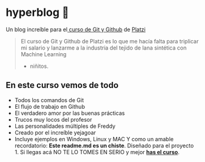 # hyperblog 💚
Un blog increíble para el[ curso de Git y Github](https://platzi.com/cursos/git-github/ " curso de Git y Github") de [Platzi](https://platzi.com/ "Platzi")
> El curso de Git y Github de Platzi es lo que me hacía falta para triplicar mi salario y lanzarme a la industria del tejido de lana sintética con Machine Learning
> - niñitos.

## En este curso vemos de todo
* Todos los comandos de Git
* El flujo de trabajo en Github
* El verdadero amor por las buenas prácticas
* Trucos muy locos del profesor
* Las personalidades múltiples de Freddy
* Creado por el increíble yejagoar
* Incluye ejemplos en Windows, Linux y MAC
Y como un amable recordatorio: **Este readme.md es un chiste**.  Diseñado para el proyecto 1. Si llegas acá NO TE LO TOMES EN SERIO y mejor [**has el curso**](https://platzi.com/cursos/git-github/ "has el curso").